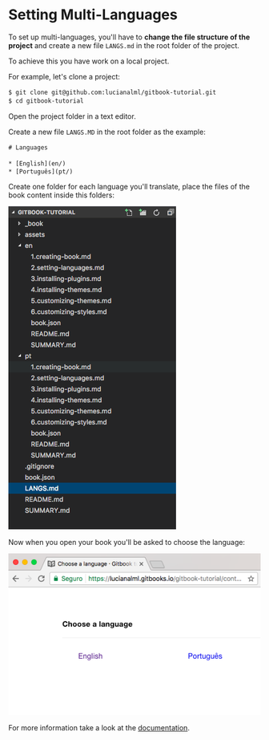 # Setting Multi-Languages

To set up multi-languages, you'll have to **change the file structure of the project** and create a new file `LANGS.md` in the root folder of the project.

To achieve this you have work on a local project. 

For example, let's clone a project: 

```bash
$ git clone git@github.com:lucianalml/gitbook-tutorial.git
$ cd gitbook-tutorial
```

Open the project folder in a text editor.

Create a new file `LANGS.MD` in the root folder as the example:

```
# Languages

* [English](en/)
* [Português](pt/)
```

Create one folder for each language you'll translate, place the files of the book content inside this folders:

![](./assets/languages-folders.png)

Now when you open your book you'll be asked to choose the language:

![](./assets/choose-language.png)

For more information take a look at the [documentation](https://toolchain.gitbook.com/languages.html).

